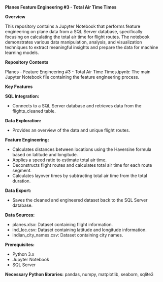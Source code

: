 **Planes Feature Engineering #3 - Total Air Time Times**

**Overview**

This repository contains a Jupyter Notebook that performs feature engineering on plane data from a SQL Server database, specifically focusing on calculating the total air time for flight routes. The notebook demonstrates various data manipulation, analysis, and visualization techniques to extract meaningful insights and prepare the data for machine learning models.

**Repository Contents**

Planes - Feature Engineering #3 - Total Air Time Times.ipynb: The main Jupyter Notebook file containing the feature engineering process.

**Key Features**

**SQL Integration:** 
* Connects to a SQL Server database and retrieves data from the flights_cleaned table.
  
**Data Exploration:**
* Provides an overview of the data and unique flight routes.

**Feature Engineering:**
* Calculates distances between locations using the Haversine formula based on latitude and longitude.
* Applies a speed ratio to estimate total air time.
* Deconstructs flight routes and calculates total air time for each route segment.
* Calculates layover times by subtracting total air time from the total duration.

**Data Export:** 
* Saves the cleaned and engineered dataset back to the SQL Server database.

**Data Sources:**
* planes.xlsx: Dataset containing flight information.
* ind_loc.csv: Dataset containing latitude and longitude information.
* indian_city_names.csv: Dataset containing city names.

**Prerequisites:**
* Python 3.x
* Jupyter Notebook
* SQL Server

**Necessary Python libraries:**
pandas, numpy, matplotlib, seaborn, sqlite3
